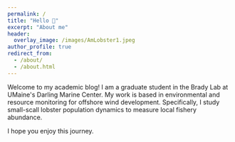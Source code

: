 ```yaml
---
permalink: /
title: "Hello 🤙"
excerpt: "About me"
header:
  overlay_image: /images/AmLobster1.jpeg
author_profile: true
redirect_from: 
  - /about/
  - /about.html
---
```


Welcome to my academic blog! I am a graduate student in the Brady Lab at UMaine's Darling Marine Center. My work is based in environmental and resource monitoring for offshore wind development. Specifically, I study small-scall lobster population dynamics to measure local fishery abundance. 


I hope you enjoy this journey.
